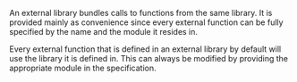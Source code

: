 An external library bundles calls to functions from the same library. It is provided mainly as convenience since every external function can be fully specified by the name and the module it resides in.Every external function that is defined in an external library by default will use the library it is defined in. This can always be modified by providing the appropriate module in the specification. 